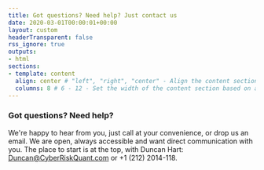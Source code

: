 ```yaml
---
title: Got questions? Need help? Just contact us
date: 2020-03-01T00:00:01+00:00
layout: custom
headerTransparent: false
rss_ignore: true
outputs:
- html
sections:
- template: content
  align: center # "left", "right", "center" - Align the content section
  columns: 8 # 6 - 12 - Set the width of the content section based on a 12 column grid
---
```

### Got questions? Need help?    

We're happy to hear from you, just call at your convenience, or drop us an email. We are open, always accessible and want direct communication with you. The place to start is at the top, with Duncan Hart: Duncan@CyberRiskQuant.com or +1 (212) 2014-118.
